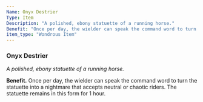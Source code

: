 ```yaml
---
Name: Onyx Destrier
Type: Item
Description: "A polished, ebony statuette of a running horse."
Benefit: "Once per day, the wielder can speak the command word to turn the statuette into a nightmare that accepts neutral or chaotic riders. The statuette remains in this form for 1 hour."
item_type: "Wondrous Item"
---
```


### Onyx Destrier

_A polished, ebony statuette of a running horse._

**Benefit.** Once per day, the wielder can speak the command word to turn the statuette into a nightmare that accepts neutral or chaotic riders. The statuette remains in this form for 1 hour.

